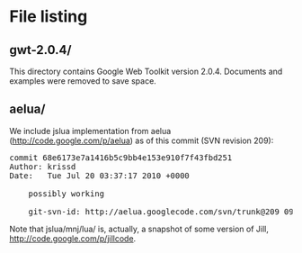 File listing
============

gwt-2.0.4/
----------

This directory contains Google Web Toolkit version 2.0.4.
Documents and examples were removed to save space.

aelua/
------

We include jslua implementation from aelua (http://code.google.com/p/aelua)
as of this commit (SVN revision 209):

<pre>
commit 68e6173e7a1416b5c9bb4e153e910f7f43fbd251
Author: krissd <krissd@09081f4e-5aab-11b8-2ae6-709035474cd6>
Date:   Tue Jul 20 03:37:17 2010 +0000

    possibly working

    git-svn-id: http://aelua.googlecode.com/svn/trunk@209 09081f4e-5aab-11b8-2ae
</pre>

Note that jslua/mnj/lua/ is, actually, a snapshot of some version of Jill, http://code.google.com/p/jillcode.
